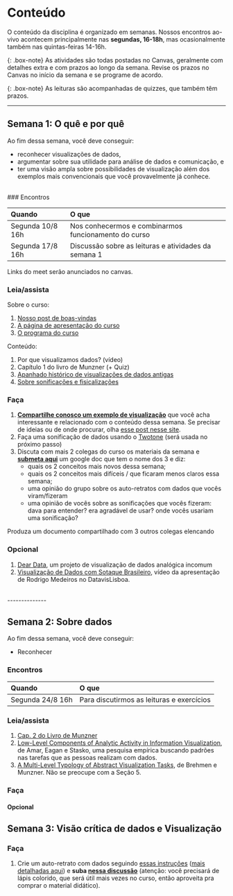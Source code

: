 # Conteúdo

O conteúdo da disciplina é organizado em semanas.
Nossos encontros ao-vivo acontecem principalmente nas **segundas, 16-18h**, mas ocasionalmente também nas quintas-feiras 14-16h.

{: .box-note}
As atividades são todas postadas no Canvas, geralmente com detalhes extra e com prazos ao longo da semana. Revise os prazos no Canvas no início da semana e se programe de acordo.

{: .box-note}
As leituras são acompanhadas de quizzes, que também têm prazos.

--------------

## Semana 1: O quê e por quê

Ao fim dessa semana, você deve conseguir:
* reconhecer visualizações de dados,
* argumentar sobre sua utilidade para análise de dados e comunicação, e
* ter uma visão ampla sobre possibilidades de visualização além dos exemplos mais convencionais que você provavelmente já conhece.

<br>
### Encontros

| Quando           | O que   |
| :------ |:--- |
| Segunda 10/8 16h | Nos conhecermos e combinarmos funcionamento do curso |
| Segunda 17/8 16h | Discussão sobre as leituras e atividades da semana 1 |

Links do meet serão anunciados no canvas.

### Leia/assista

Sobre o curso:
1. [Nosso post de boas-vindas](/vis-ppgcc/2020-07-22-boas-vindas)
1. [A página de apresentação do curso](/vis-ppgcc/sobre)
1. [O programa do curso](/vis-ppgcc/programa)

Conteúdo:
1. Por que visualizamos dados? (vídeo)
1. Capítulo 1 do livro de Munzner (+ Quiz)
1. [Apanhado histórico de visualizações de dados antigas](https://history.infowetrust.com/)
1. [Sobre sonificações e fisicalizações](/vis-ppgcc/2020-07-23-sonificacoes-fisicalizacoes)

### Faça

1. **[Compartilhe conosco um exemplo de visualização](https://canvas.instructure.com/courses/2189805/discussion_topics/9421094)** que você acha interessante e relacionado com o conteúdo dessa semana. Se precisar de ideias ou de onde procurar, olha [esse post nesse site](/2020-07-24-onde-acompanhar-vis).
1. Faça uma sonificação de dados usando o [Twotone](https://twotone.io/) (será usada no próximo passo)
1. Discuta com mais 2 colegas do curso os materiais da semana e **[submeta aqui](https://canvas.instructure.com/courses/2189805/assignments/16396860?module_item_id=33787105)** um google doc que tem o nome dos 3 e diz:
    * quais os 2 conceitos mais novos dessa semana;
    * quais os 2 conceitos mais difíceis / que ficaram menos claros essa semana;
    * uma opinião do grupo sobre os auto-retratos com dados que vocês viram/fizeram
    * uma opinião de vocês sobre as sonificações que vocês fizeram: dava para entender? era agradável de usar? onde vocês usariam uma sonificação?

Produza um documento compartilhado com 3 outros colegas elencando

### Opcional
1. [Dear Data](http://www.dear-data.com/theproject), um projeto de visualização de dados analógica incomum
1. [Visualização de Dados com Sotaque Brasileiro](https://www.youtube.com/watch?v=NMtDGrWrOig), vídeo da apresentação de Rodrigo Medeiros no DatavisLisboa.

<br>
--------------

## Semana 2: Sobre dados

Ao fim dessa semana, você deve conseguir:
* Reconhecer

### Encontros

| Quando           | O que   |
| :------ |:--- |
| Segunda 24/8 16h | Para discutirmos as leituras e exercícios |

### Leia/assista

1. [Cap. 2 do Livro de Munzner](https://canvas.instructure.com/courses/2189805/files/101977021?module_item_id=33781789)
1. [Low-Level Components of Analytic Activity in Information Visualization](https://www.cc.gatech.edu/~stasko/papers/infovis05.pdf), de Amar, Eagan e Stasko, uma pesquisa empírica buscando padrões nas tarefas que as pessoas realizam com dados.
1. [A Multi-Level Typology of Abstract Visualization Tasks](https://www.cs.ubc.ca/labs/imager/tr/2013/MultiLevelTaskTypology/brehmer_infovis13.pdf), de Brehmen e Munzner. Não se preocupe com a Seção 5.

### Faça



#### Opcional

## Semana 3: Visão crítica de dados e Visualização


### Faça

1. Crie um auto-retrato com dados seguindo [essas instruções](https://ideas.ted.com/how-to-draw-your-own-selfie-using-your-personal-data/) ([mais detalhadas aqui](https://canvas.instructure.com/courses/2189805/discussion_topics/9421551)) e **suba [nessa discussão](https://canvas.instructure.com/courses/2189805/discussion_topics/9421551)** (atenção: você precisará de lápis colorido, que será útil mais vezes no curso, então aproveita pra comprar o material didático).
